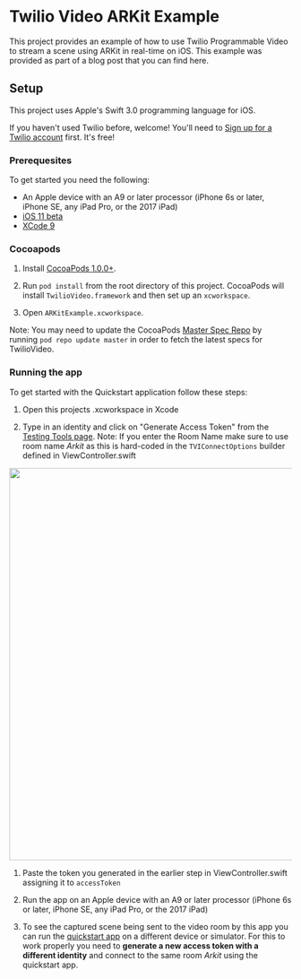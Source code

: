 # Twilio Video ARKit Example

This project provides an example of how to use Twilio Programmable Video to stream a scene using ARKit in real-time on iOS. This example was provided as part of a blog post that you can find here.

## Setup

This project uses Apple's Swift 3.0 programming language for iOS. 

If you haven't used Twilio before, welcome! You'll need to [Sign up for a Twilio account](https://www.twilio.com/try-twilio) first. It's free!

### Prerequesites

To get started you need the following:

- An Apple device with an A9 or later processor (iPhone 6s or later, iPhone SE, any iPad Pro, or the 2017 iPad)
- [iOS 11 beta](https://www.apple.com/ios/ios-11-preview/)
- [XCode 9](https://developer.apple.com/download/)

### Cocoapods

1. Install [CocoaPods 1.0.0+](https://guides.cocoapods.org/using/getting-started.html).

1. Run `pod install` from the root directory of this project. CocoaPods will install `TwilioVideo.framework` and then set up an `xcworkspace`.

1. Open `ARKitExample.xcworkspace`.

Note: You may need to update the CocoaPods [Master Spec Repo](https://github.com/CocoaPods/Specs) by running `pod repo update master` in order to fetch the latest specs for TwilioVideo.

### Running the app

To get started with the Quickstart application follow these steps:

1. Open this projects .xcworkspace in Xcode

1. Type in an identity and click on "Generate Access Token" from the [Testing Tools page](https://www.twilio.com/user/account/video/dev-tools/testing-tools). Note: If you enter the Room Name make sure to use room name *Arkit* as this is hard-coded in the `TVIConnectOptions` builder defined in ViewController.swift

  <img width="700px" src="../images/quickstart/generate_access_tokens.png"/>

1. Paste the token you generated in the earlier step in ViewController.swift assigning it to `accessToken`

1. Run the app on an Apple device with an A9 or later processor (iPhone 6s or later, iPhone SE, any iPad Pro, or the 2017 iPad)

1. To see the captured scene being sent to the video room by this app you can run the [quickstart app](https://github.com/twilio/video-quickstart-swift) on a different device or simulator. For this to work properly you need to **generate a new access token with a different identity** and connect to the same room *Arkit* using the quickstart app.